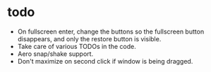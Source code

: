 todo
===

* On fullscreen enter, change the buttons so the fullscreen button disappears, and only the restore button is visible.
* Take care of various TODOs in the code.
* Aero snap/shake support.
* Don't maximize on second click if window is being dragged.